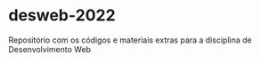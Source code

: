 # desweb-2022
Repositório com os códigos e materiais extras para a disciplina de Desenvolvimento Web
